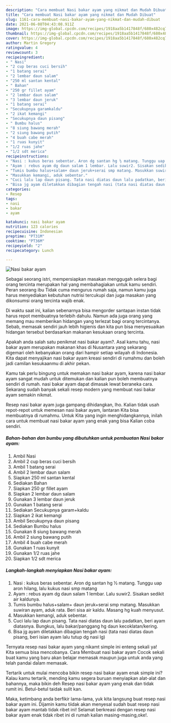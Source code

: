 ```yaml
---
description: "Cara membuat Nasi bakar ayam yang nikmat dan Mudah Dibuat"
title: "Cara membuat Nasi bakar ayam yang nikmat dan Mudah Dibuat"
slug: 1161-cara-membuat-nasi-bakar-ayam-yang-nikmat-dan-mudah-dibuat
date: 2021-06-08T04:43:08.911Z
image: https://img-global.cpcdn.com/recipes/1918aa5b1417848f/680x482cq70/nasi-bakar-ayam-foto-resep-utama.jpg
thumbnail: https://img-global.cpcdn.com/recipes/1918aa5b1417848f/680x482cq70/nasi-bakar-ayam-foto-resep-utama.jpg
cover: https://img-global.cpcdn.com/recipes/1918aa5b1417848f/680x482cq70/nasi-bakar-ayam-foto-resep-utama.jpg
author: Martin Gregory
ratingvalue: 4
reviewcount: 3
recipeingredient:
- " Nasi"
- "2 cup beras cuci bersih"
- "1 batang serai"
- "2 lembar daun salam"
- "250 ml santan kental"
- " Bahan"
- "250 gr fillet ayam"
- "2 lembar daun salam"
- "3 lembar daun jeruk"
- "1 batang serai"
- "Secukupnya garamkaldu"
- "2 ikat kemangi"
- "Secukupnya daun pisang"
- " Bumbu halus"
- "8 siung bawang merah"
- "2 siung bawang putih"
- "4 buah cabe merah"
- "1 ruas kunyit"
- "1/2 ruas jahe"
- "1/2 sdt merica"
recipeinstructions:
- "Nasi : kukus beras sebentar. Aron dg santan hg ½ matang. Tunggu uap aron hilang, lalu kukus nasi smp matang"
- "Ayam : rebus ayam dg daun salam 1 lembar. Lalu suwir2. Sisakan sedikit air kaldunya."
- "Tumis bumbu halus+salam+ daun jeruk+serai smp matang. Masukkan suwiran ayam, aduk rata. Beri sisa air kaldu. Masang hg kuah menyusut."
- "Masukkan kemangi, aduk sebentar."
- "Cuci lalu lap daun pisang. Tata nasi diatas daun lalu padatkan, beri ayam diatasnya. Bungkus, lalu bakar/panggang hg daun kecoklatan/kering."
- "Bisa jg ayam diletakkan dibagian tengah nasi (tata nasi diatas daun pisang, beri isian ayam lalu tutup dg nasi lg)"
categories:
- Resep
tags:
- nasi
- bakar
- ayam

katakunci: nasi bakar ayam 
nutrition: 123 calories
recipecuisine: Indonesian
preptime: "PT31M"
cooktime: "PT36M"
recipeyield: "2"
recipecategory: Lunch

---
```



![Nasi bakar ayam](https://img-global.cpcdn.com/recipes/1918aa5b1417848f/680x482cq70/nasi-bakar-ayam-foto-resep-utama.jpg)

Sebagai seorang istri, mempersiapkan masakan menggugah selera bagi orang tercinta merupakan hal yang membahagiakan untuk kamu sendiri. Peran seorang ibu Tidak cuma mengurus rumah saja, namun kamu juga harus menyediakan kebutuhan nutrisi tercukupi dan juga masakan yang dikonsumsi orang tercinta wajib enak.

Di waktu  saat ini, kalian sebenarnya bisa mengorder santapan instan tidak harus repot membuatnya terlebih dahulu. Namun ada juga orang yang memang mau memberikan hidangan yang terlezat bagi orang tercintanya. Sebab, memasak sendiri jauh lebih higienis dan kita pun bisa menyesuaikan hidangan tersebut berdasarkan makanan kesukaan orang tercinta. 



Apakah anda salah satu penikmat nasi bakar ayam?. Asal kamu tahu, nasi bakar ayam merupakan makanan khas di Nusantara yang sekarang digemari oleh kebanyakan orang dari hampir setiap wilayah di Indonesia. Kita dapat menyajikan nasi bakar ayam kreasi sendiri di rumahmu dan boleh jadi camilan kesukaanmu di akhir pekan.

Kamu tak perlu bingung untuk memakan nasi bakar ayam, karena nasi bakar ayam sangat mudah untuk ditemukan dan kalian pun boleh membuatnya sendiri di rumah. nasi bakar ayam dapat dimasak lewat beraneka cara. Sekarang sudah banyak sekali resep modern yang membuat nasi bakar ayam semakin nikmat.

Resep nasi bakar ayam juga gampang dihidangkan, lho. Kalian tidak usah repot-repot untuk memesan nasi bakar ayam, lantaran Kita bisa membuatnya di rumahmu. Untuk Kita yang ingin menghidangkannya, inilah cara untuk membuat nasi bakar ayam yang enak yang bisa Kalian coba sendiri.

<!--inarticleads1-->

##### Bahan-bahan dan bumbu yang dibutuhkan untuk pembuatan Nasi bakar ayam:

1. Ambil  Nasi
1. Ambil 2 cup beras cuci bersih
1. Ambil 1 batang serai
1. Ambil 2 lembar daun salam
1. Siapkan 250 ml santan kental
1. Sediakan  Bahan
1. Siapkan 250 gr fillet ayam
1. Siapkan 2 lembar daun salam
1. Gunakan 3 lembar daun jeruk
1. Gunakan 1 batang serai
1. Sediakan Secukupnya garam+kaldu
1. Siapkan 2 ikat kemangi
1. Ambil Secukupnya daun pisang
1. Sediakan  Bumbu halus
1. Gunakan 8 siung bawang merah
1. Ambil 2 siung bawang putih
1. Ambil 4 buah cabe merah
1. Gunakan 1 ruas kunyit
1. Gunakan 1/2 ruas jahe
1. Siapkan 1/2 sdt merica




<!--inarticleads2-->

##### Langkah-langkah menyiapkan Nasi bakar ayam:

1. Nasi : kukus beras sebentar. Aron dg santan hg ½ matang. Tunggu uap aron hilang, lalu kukus nasi smp matang
1. Ayam : rebus ayam dg daun salam 1 lembar. Lalu suwir2. Sisakan sedikit air kaldunya.
1. Tumis bumbu halus+salam+ daun jeruk+serai smp matang. Masukkan suwiran ayam, aduk rata. Beri sisa air kaldu. Masang hg kuah menyusut.
1. Masukkan kemangi, aduk sebentar.
1. Cuci lalu lap daun pisang. Tata nasi diatas daun lalu padatkan, beri ayam diatasnya. Bungkus, lalu bakar/panggang hg daun kecoklatan/kering.
1. Bisa jg ayam diletakkan dibagian tengah nasi (tata nasi diatas daun pisang, beri isian ayam lalu tutup dg nasi lg)




Ternyata resep nasi bakar ayam yang nikamt simple ini enteng sekali ya! Kita semua bisa mencobanya. Cara Membuat nasi bakar ayam Cocok sekali buat kamu yang baru akan belajar memasak maupun juga untuk anda yang telah pandai dalam memasak.

Tertarik untuk mulai mencoba bikin resep nasi bakar ayam enak simple ini? Kalau kamu tertarik, mending kamu segera buruan menyiapkan alat-alat dan bahannya, maka bikin deh Resep nasi bakar ayam yang enak dan tidak rumit ini. Betul-betul taidak sulit kan. 

Maka, ketimbang anda berfikir lama-lama, yuk kita langsung buat resep nasi bakar ayam ini. Dijamin kamu tiidak akan menyesal sudah buat resep nasi bakar ayam mantab tidak ribet ini! Selamat berkreasi dengan resep nasi bakar ayam enak tidak ribet ini di rumah kalian masing-masing,oke!.

